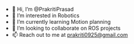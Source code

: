- 👋 Hi, I’m @PrakritiPrasad
- 👀 I’m interested in Robotics
- 🌱 I’m currently learning Motion planning
- 💞️ I’m looking to collaborate on ROS projects
- 📫 Reach out to me at prakriti0925@gmail.com

<!---
PrakritiPrasad/PrakritiPrasad is a ✨ special ✨ repository because its `README.md` (this file) appears on your GitHub profile.
You can click the Preview link to take a look at your changes.
--->
